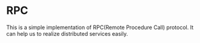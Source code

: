 # RPC
This is a simple implementation of RPC(Remote Procedure Call)  protocol. It can help us to realize distributed services easily.
